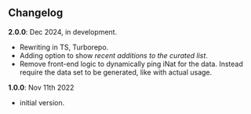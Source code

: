 ## Changelog

**2.0.0**: Dec 2024, in development.

- Rewriting in TS, Turborepo.
- Adding option to show _recent additions to the curated list_.
- Remove front-end logic to dynamically ping iNat for the data. Instead require the data set to be generated, like with actual usage.

**1.0.0**: Nov 11th 2022

- initial version.
